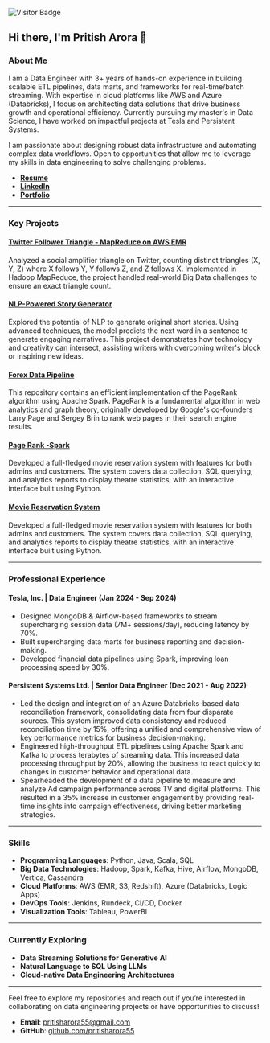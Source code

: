 ![Visitor Badge](https://visitor-badge.laobi.icu/badge?page_id=pritisharora55.pritisharora55)

## Hi there, I'm Pritish Arora 👋

### About Me

I am a Data Engineer with 3+ years of hands-on experience in building scalable ETL pipelines, data marts, and frameworks for real-time/batch streaming. With expertise in cloud platforms like AWS and Azure (Databricks), I focus on architecting data solutions that drive business growth and operational efficiency. Currently pursuing my master's in Data Science, I have worked on impactful projects at Tesla and Persistent Systems.




I am passionate about designing robust data infrastructure and automating complex data workflows. Open to opportunities that allow me to leverage my skills in data engineering to solve challenging problems.

- **[Resume](https://github.com/pritisharora55/Resume/blob/main/README.md)**  
- **[LinkedIn](https://www.linkedin.com/in/pritish-arora-2b7594192/)**  
- **[Portfolio](https://pritisharora55.github.io/)**

---

### Key Projects

#### **[Twitter Follower Triangle - MapReduce on AWS EMR](https://github.com/pritisharora55/Twitter-Follower-Triangle)**
Analyzed a social amplifier triangle on Twitter, counting distinct triangles (X, Y, Z) where X follows Y, Y follows Z, and Z follows X. Implemented in Hadoop MapReduce, the project handled real-world Big Data challenges to ensure an exact triangle count.

#### **[NLP-Powered Story Generator](https://github.com/pritisharora55/NLP-Powered-Story-Generator)**
Explored the potential of NLP to generate original short stories. Using advanced techniques, the model predicts the next word in a sentence to generate engaging narratives. This project demonstrates how technology and creativity can intersect, assisting writers with overcoming writer's block or inspiring new ideas.

#### **[Forex Data Pipeline](https://github.com/pritisharora55/Forex-Data-Pipeline)**
This repository contains an efficient implementation of the PageRank algorithm using Apache Spark. PageRank is a fundamental algorithm in web analytics and graph theory, originally developed by Google's co-founders Larry Page and Sergey Brin to rank web pages in their search engine results.

#### **[Page Rank -Spark](https://github.com/pritisharora55/PageRank-Spark)**
Developed a full-fledged movie reservation system with features for both admins and customers. The system covers data collection, SQL querying, and analytics reports to display theatre statistics, with an interactive interface built using Python.

#### **[Movie Reservation System](https://github.com/pritisharora55/Movie_reservation_system)**
Developed a full-fledged movie reservation system with features for both admins and customers. The system covers data collection, SQL querying, and analytics reports to display theatre statistics, with an interactive interface built using Python.

---

### Professional Experience

#### **Tesla, Inc. | Data Engineer (Jan 2024 - Sep 2024)**
- Designed MongoDB & Airflow-based frameworks to stream supercharging session data (7M+ sessions/day), reducing latency by 70%.
- Built supercharging data marts for business reporting and decision-making.
- Developed financial data pipelines using Spark, improving loan processing speed by 30%.

#### **Persistent Systems Ltd. | Senior Data Engineer (Dec 2021 - Aug 2022)**
- Led the design and integration of an Azure Databricks-based data reconciliation framework, consolidating data from four disparate sources. This system improved data consistency and reduced reconciliation time by 15%, offering a unified and comprehensive view of key performance metrics for business decision-making.
- Engineered high-throughput ETL pipelines using Apache Spark and Kafka to process terabytes of streaming data. This increased data processing throughput by 20%, allowing the business to react quickly to changes in customer behavior and operational data.
- Spearheaded the development of a data pipeline to measure and analyze Ad campaign performance across TV and digital platforms. This resulted in a 35% increase in customer engagement by providing real-time insights into campaign effectiveness, driving better marketing strategies.

---

### Skills

- **Programming Languages**: Python, Java, Scala, SQL  
- **Big Data Technologies**: Hadoop, Spark, Kafka, Hive, Airflow, MongoDB, Vertica, Cassandra  
- **Cloud Platforms**: AWS (EMR, S3, Redshift), Azure (Databricks, Logic Apps)  
- **DevOps Tools**: Jenkins, Rundeck, CI/CD, Docker  
- **Visualization Tools**: Tableau, PowerBI

---

### Currently Exploring

- **Data Streaming Solutions for Generative AI**  
- **Natural Language to SQL Using LLMs**  
- **Cloud-native Data Engineering Architectures**

---

Feel free to explore my repositories and reach out if you’re interested in collaborating on data engineering projects or have opportunities to discuss!

- **Email**: pritisharora55@gmail.com  
- **GitHub**: [github.com/pritisharora55](https://github.com/pritisharora55)
